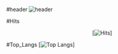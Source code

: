#header
![header](https://capsule-render.vercel.app/api?type=Cylinder&text=welcome)

#Hits
<div align=center>	
 
 [![Hits](https://hits.seeyoufarm.com/api/count/incr/badge.svg?url=https%3A%2F%2Fgithub.com%2Fcllapsh&count_bg=%2379C83D&title_bg=%23555555&icon=&icon_color=%23E7E7E7&title=hits&edge_flat=false)]	
 
 </div>

#Top_Langs
[![Top Langs](https://github-readme-stats.vercel.app/api/top-langs/?username=cllapsh)]
